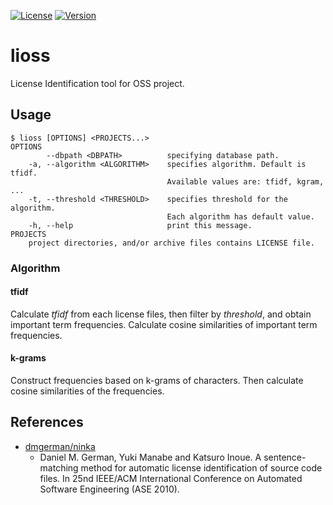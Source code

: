[![License](https://img.shields.io/badge/License-WTFPL-blue.svg)](https://github.com/tamada/lioss/blob/master/LICENSE)
[![Version](https://img.shields.io/badge/Version-1.0.0-yellowgreen.svg)](https://github.com/tamada/lioss/releases/tag/v1.0.0)

# lioss

License Identification tool for OSS project.

## Usage

```
$ lioss [OPTIONS] <PROJECTS...>
OPTIONS
        --dbpath <DBPATH>          specifying database path.
    -a, --algorithm <ALGORITHM>    specifies algorithm. Default is tfidf.
                                   Available values are: tfidf, kgram, ...
    -t, --threshold <THRESHOLD>    specifies threshold for the algorithm.
                                   Each algorithm has default value.
    -h, --help                     print this message.
PROJECTS
    project directories, and/or archive files contains LICENSE file.
```

### Algorithm

#### tfidf

Calculate *tfidf* from each license files, then filter by *threshold*, and obtain important term frequencies.
Calculate cosine similarities of important term frequencies.

#### k-grams

Construct frequencies based on k-grams of characters.
Then calculate cosine similarities of the frequencies.


## References

* [dmgerman/ninka](https://github.com/dmgerman/ninka)
    * Daniel M. German, Yuki Manabe and Katsuro Inoue. A sentence-matching method for automatic license identification of source code files. In 25nd IEEE/ACM International Conference on Automated Software Engineering (ASE 2010).
